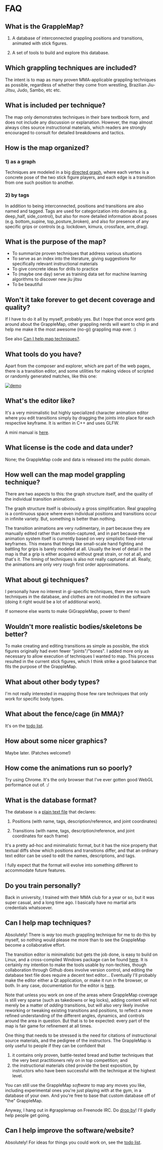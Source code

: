 # FAQ

## What is the GrappleMap?

1. A database of interconnected grappling positions and transitions,
   animated with stick figures.

2. A set of tools to build and explore this database.


## Which grappling techniques are included?

The intent is to map as many proven MMA-applicable grappling techniques as possible,
regardless of whether they come from wrestling, Brazilian Jiu-Jitsu, Judo,
Sambo, etc etc.


## What is included per technique?

The map only demonstrates techniques in their bare textbook form, and does not
include any discussion or explanation. However, the map almost always
cites source instructional materials, which readers are strongly
encouraged to consult for detailed breakdowns and tactics.


## How is the map organized?

### 1) as a graph

Techniques are modeled in a big [directed graph](https://en.wikipedia.org/wiki/Graph_%28discrete_mathematics%29),
where each vertex is
a concrete pose of the two stick figure players, and each edge is a transition from one such position to another.

### 2) by tags

In addition to being interconnected, positions and transitions are also named and tagged.
Tags are used for categorization into domains (e.g. deep_half, side\_control),
but also for more detailed information about poses (e.g. bottom\_supine, top\_posture\_broken),
and also for presence of any specific grips or controls (e.g. lockdown, kimura, crossface, arm_drag).


## What is the purpose of the map?

- To summarize proven techniques that address various situations
- To serve as an index into the literature, giving suggestions for specifically relevant instructional materials
- To give concrete ideas for drills to practice
- To (maybe one day) serve as training data set for machine learning algorithms to discover new jiu jitsu
- To be beautiful


## Won't it take forever to get decent coverage and quality?

If I have to do it all by myself, probably yes.
But I hope that once word gets around about the GrappleMap,
other grappling nerds will want to chip in and help me make it
the most awesome (no-gi) grappling map ever. :)

See also [Can I help map techniques?](#can-i-help-map-techniques).


## What tools do you have?

Apart from the composer and explorer, which are part of the web pages,
there is a transition editor, and some utilities for making videos of
scripted or randomly generated matches, like this one:

[![demo](https://img.youtube.com/vi/6fbWMMbnmgs/0.jpg)](https://www.youtube.com/watch?v=6fbWMMbnmgs)


## What's the editor like?

It's a very minimalistic but highly specialized character animation editor
where you edit transitions simply by dragging the joints into place for each
respective keyframe. It is written in C++ and uses GLFW.

A mini manual is [here](https://github.com/Eelis/GrappleMap/blob/master/doc/editing.md).

## What license is the code and data under?

None; the GrappleMap code and data is released into the public domain.


## How well can the map model grappling technique?

There are two aspects to this: the graph structure itself, and the
quality of the individual transition animations.

The graph structure itself is obviously a gross simplification.
Real grappling is a continuous space where
even individual positions and transitions occur in infinite variety.
But, something is better than nothing.

The transition animations are very rudimentary, in part because
they are manually edited rather than motion-captured, and in part
because the animation system itself is currently based on
very simplistic fixed-interval keyframes. This means that things
like small-scale hand fighting and battling for grips is barely modeled at all.
Usually the level of detail in the map is that a grip is either
acquired without great strain, or not at all, and that's it.
The timing of techniques is also not really captured at all.
Really, the animations are only very rough first order approximations.


## What about gi techniques?

I personally have no interest in gi-specific techniques, there are no such
techniques in the database, and clothes are not modeled in the software
(doing it right would be a lot of additional work).

If someone else wants to make GiGrappleMap, power to them!


## Wouldn't more realistic bodies/skeletons be better?

To make creating and editing transitions as simple as possible, the stick figures
originally had even fewer "joints"/"bones". I added more only as
necessary to allow execution of techniques I wanted to map. This
process resulted in the current stick figures, which I think strike a good
balance that fits the purpose of the GrappleMap.


## What about other body types?

I'm not really interested in mapping those few rare techniques that only work for
specific body types.


## What about the fence/cage (in MMA)?

It's on the [todo list](todo.txt).


## How about some nicer graphics?

Maybe later. (Patches welcome!)


## How come the animations run so poorly?

Try using Chrome. It's the only browser that I've ever gotten good WebGL performance out of. :/


## What is the database format?

The database is a [plain text file](https://github.com/Eelis/GrappleMap/blob/master/GrappleMap.txt) that declares:

1. Positions (with name, tags, description/reference, and joint coordinates)

2. Transitions (with name, tags, description/reference, and joint coordinates for each frame)

It's a pretty ad-hoc and minimalistic format, but it has the nice property that
textual diffs show which positions and transitions differ, and that an ordinary
text editor can be used to edit the names, descriptions, and tags.

I fully expect that the format will evolve into something different to accommodate future features.


## Do you train personally?

Back in university, I trained with their MMA club for a year or so, but it was super
casual, and a long time ago. I basically have no martial arts credentials whatsoever.


## Can I help map techniques?

Absolutely! There is *way* too much grappling technique for me to do this by myself,
so nothing would please me more than to see the GrappleMap become a collaborative effort.

The transition editor is minimalistic but gets the job done, is easy to build on Linux,
and a cross-compiled Windows package can be found [here](http://eel.is/GrappleMap/windows-packages/).
It is certainly my intention to make the tools usable by non-techies, though collaboration
through Github does involve version control, and editing the database text
file does require a decent text editor... Eventually I'll probably make the editor either
a Qt application, or make it run in the browser, or both. In any case, documentation
for the editor is [here](https://github.com/Eelis/GrappleMap/blob/master/doc/editing.md).

Note that unless you work on one of the areas where GrappleMap coverage is still
very sparse (such as takedowns or leg locks), adding content will not merely be a matter
of *adding* transitions, but will also very likely involve reworking or tweaking
existing transitions and positions, to reflect a more refined understanding of the
different angles, dynamics, and controls around the area in question. But that is to be expected:
every part of the map is fair game for refinement at all times.

One thing that needs to be stressed is the need for citations of instructional source materials,
and the pedigree of the instructors. The GrappleMap is only useful to people if they can be confident
that

  1. it contains only proven, battle-tested bread and butter techniques
     that the very best practitioners rely on in top competition; and
  2. the instructional materials cited provide the best exposition, by instructors
     who have been successful with the technique at the highest level.

You can still use the GrappleMap *software* to map any moves you like, including
experimental ones you're just playing with at the gym, in a database of your own.
And you're free to base that custom database off of "the" GrappleMap.

Anyway, I hang out in #grapplemap on Freenode IRC. Do [drop by](https://webchat.freenode.net/)! I'll gladly help people get going.


## Can I help improve the software/website?

Absolutely! For ideas for things you could work on, see the [todo list](todo.txt).
